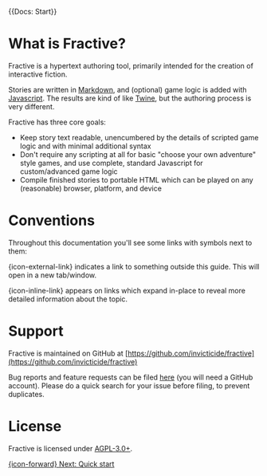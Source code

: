 {{Docs: Start}}

# What is Fractive?

Fractive is a hypertext authoring tool, primarily intended for the creation of interactive fiction.

Stories are written in [Markdown](https://github.com/adam-p/markdown-here/wiki/Markdown-Cheatsheet), and (optional) game logic is added with [Javascript](https://www.javascript.com). The results are kind of like [Twine](https://twinery.org/2/), but the authoring process is very different.

Fractive has three core goals:

- Keep story text readable, unencumbered by the details of scripted game logic and with minimal additional syntax
- Don't require any scripting at all for basic "choose your own adventure" style games, and use complete, standard Javascript for custom/advanced game logic
- Compile finished stories to portable HTML which can be played on any (reasonable) browser, platform, and device

# Conventions

Throughout this documentation you'll see some links with symbols next to them:

{icon-external-link} indicates a link to something outside this guide. This will open in a new tab/window.

{icon-inline-link} appears on links which expand in-place to reveal more detailed information about the topic.

# Support

Fractive is maintained on GitHub at [https://github.com/invicticide/fractive](https://github.com/invicticide/fractive)

Bug reports and feature requests can be filed [here](https://github.com/invicticide/fractive/issues) (you will need a GitHub account). Please do a quick search for your issue before filing, to prevent duplicates.

# License

Fractive is licensed under [AGPL-3.0+](https://github.com/invicticide/fractive/blob/dev/license.md).

[{icon-forward} Next: Quick start]({@QuickStart})
